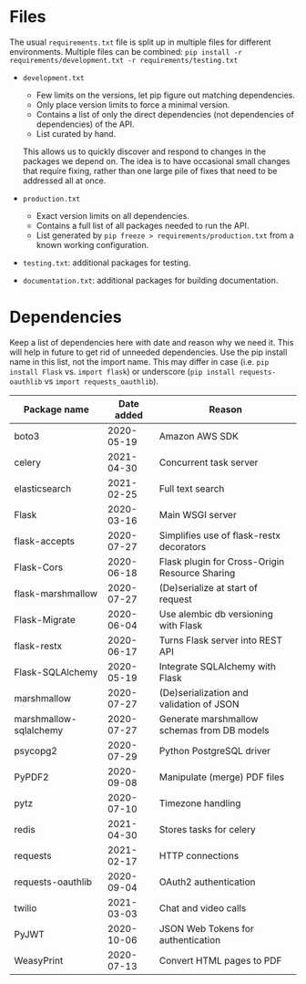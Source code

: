 # Files

The usual `requirements.txt` file is split up in multiple files for different environments. Multiple files can be combined: `pip install -r requirements/development.txt -r requirements/testing.txt`

- `development.txt`
    - Few limits on the versions, let pip figure out matching dependencies.
    - Only place version limits to force a minimal version.
    - Contains a list of only the direct dependencies (not dependencies of dependencies) of the API.
    - List curated by hand.

    This allows us to quickly discover and respond to changes in the packages we depend on. The idea is to have occasional small changes that require fixing, rather than one large pile of fixes that need to be addressed all at once.

- `production.txt`
    - Exact version limits on all dependencies.
    - Contains a full list of all packages needed to run the API.
    - List generated by `pip freeze > requirements/production.txt` from a known working configuration.

- `testing.txt`: additional packages for testing.
- `documentation.txt`: additional packages for building documentation.

# Dependencies

Keep a list of dependencies here with date and reason why we need it. This will help in future to get rid of unneeded dependencies. Use the pip install name in this list, not the import name. This may differ in case (i.e. `pip install Flask` vs. `import flask`) or underscore (`pip install requests-oauthlib` vs `import requests_oauthlib`).

| Package name                  | Date added | Reason                                         |
 -------------------------------|------------|------------------------------------------------
| boto3                         | 2020-05-19 | Amazon AWS SDK                                 |
| celery                        | 2021-04-30 | Concurrent task server                         |
| elasticsearch                 | 2021-02-25 | Full text search                               |
| Flask                         | 2020-03-16 | Main WSGI server                               |
| flask-accepts                 | 2020-07-27 | Simplifies use of flask-restx decorators       |
| Flask-Cors                    | 2020-06-18 | Flask plugin for Cross-Origin Resource Sharing |
| flask-marshmallow             | 2020-07-27 | (De)serialize at start of request              |
| Flask-Migrate                 | 2020-06-04 | Use alembic db versioning with Flask           |
| flask-restx                   | 2020-06-17 | Turns Flask server into REST API               |
| Flask-SQLAlchemy              | 2020-05-19 | Integrate SQLAlchemy with Flask                |
| marshmallow                   | 2020-07-27 | (De)serialization and validation of JSON       |
| marshmallow-sqlalchemy        | 2020-07-27 | Generate marshmallow schemas from DB models    |
| psycopg2                      | 2020-07-29 | Python PostgreSQL driver                       |
| PyPDF2                        | 2020-09-08 | Manipulate (merge) PDF files                   |
| pytz                          | 2020-07-10 | Timezone handling                              |
| redis                         | 2021-04-30 | Stores tasks for celery                        |
| requests                      | 2021-02-17 | HTTP connections                               |
| requests-oauthlib             | 2020-09-04 | OAuth2 authentication                          |
| twilio                        | 2021-03-03 | Chat and video calls                           |
| PyJWT                         | 2020-10-06 | JSON Web Tokens for authentication             |
| WeasyPrint                    | 2020-07-13 | Convert HTML pages to PDF                      |

